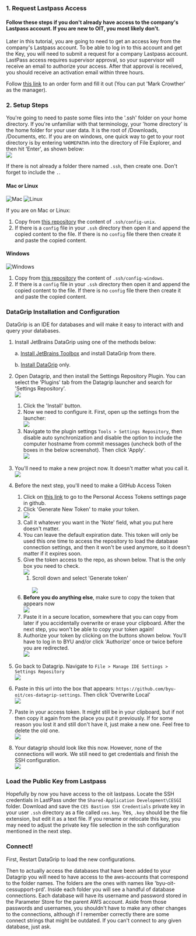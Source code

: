 ### 1. Request Lastpass Access
#### Follow these steps if you don't already have access to the company's Lastpass account. If you are new to OIT, you most likely don't.

Later in this tutorial, you are going to need to get an access key from the company's Lastpass account. To be able to log in to this account and get the Key, you will need to submit a request for a company Lastpass account. LastPass access requires supervisor approval, so your supervisor will receive an email to authorize your access. After that approval is received, you should receive an activation email within three hours.

Follow [this link](https://it.byu.edu/it?id=sc_cat_item&sys_id=021710700f3fc300f431db0be1050ead) to an order form and fill it out (You can put 'Mark Crowther' as the manager).

### 2. Setup Steps

You're going to need to paste some files into the '.ssh' folder on your home directory. If you're unfamiliar with that terminology, your 'home directory' is the home folder for your user data. It is the root of /Downloads, /Documents, etc. If you are on windows, one quick way to get to your root directory is by entering `%HOMEPATH%` into the directory of File Explorer, and then hit 'Enter', as shown below:
<br>![](./images/home-folder.png)

If there is not already a folder there named `.ssh`, then create one. Don't forget to include the `.`.


#### Mac or Linux

![Mac](./images/mac.png) ![Linux](./images/linux.png)

If you are on Mac or Linux:

1. Copy from [this repository](https://github.com/byu-oit/ces-bastions/tree/main/.ssh) the content of `.ssh/config-unix`.
3. If there is a `config` file in your `.ssh` directory then open it and
   append the copied content to the file. If there is no `config` file
   there then create it and paste the copied content.

#### Windows

![Windows](./images/windows.png)

1. Copy from [this repository](https://github.com/byu-oit/ces-bastions/tree/main/.ssh) the content of `.ssh/config-windows`.
2. If there is a `config` file in your `.ssh` directory then open it and
   append the copied content to the file. If there is no `config` file
   there then create it and paste the copied content.

### DataGrip Installation and Configuration

DataGrip is an IDE for databases and will make it easy to interact with
and query your databases.

1. Install JetBrains DataGrip using one of the methods below:

   a.
   [Install JetBrains Toolbox](https://www.jetbrains.com/toolbox-app/)
   and install DataGrip from there.

   b.
   [Install DataGrip](https://www.jetbrains.com/help/datagrip/installation-guide.html)
   only.


2. Open Datagrip, and then install the Settings Repository Plugin. You can select the 'Plugins' tab from the Datagrip launcher and search for 'Settings Repository'.
<br>![](./images/install-plugin.png)
   1. Click the 'Install' button. 
   2. Now we need to configure it. First, open up the settings from the launcher:
      <br>![](./images/step2-settings.png)
   3. Navigate to the plugin settings `Tools > Settings Repository`, then disable auto synchronization and disable the option to include the computer hostname from commit messages (uncheck both of the boxes in the below screenshot). Then click 'Apply'.
      <br>![](./images/settings-settings.png)
3. You'll need to make a new project now. It doesn't matter what you call it.
   <br>![](./images/new-project.png)
4. Before the next step, you'll need to make a GitHub Access Token
   1. Click on [this link](https://github.com/settings/tokens) to go to the Personal Access Tokens settings page in github.
   2. Click 'Generate New Token' to make your token.
   <br>![](./images/gen-new-token.png)
   3. Call it whatever you want in the 'Note' field, what you put here doesn't matter.
   4. You can leave the default expiration date. This token will only be used this one time to access the repository to load the database connection settings, and then it won't be used anymore, so it doesn't matter if it expires soon.
   5. Give the token access to the repo, as shown below. That is the only box you need to check.
      <br>![](./images/new-token.png)
      1. Scroll down and select 'Generate token'<br>
         <br>![](./images/generate.png)
   6. **Before you do anything else**, make sure to copy the token that appears now
      <br>![](./images/copy-token.png)
   7. Paste it in a secure location, somewhere that you can copy from later if you accidentally overwrite or erase your clipboard. After the next step, you won't be able to copy your token again!
   8. Authorize your token by clicking on the buttons shown below. You'll have to log in to BYU and/or click 'Authorize' once or twice before you are redirected.
   <br>![](./images/authorize-token.png)
5. Go back to Datagrip. Navigate to `File > Manage IDE Settings > Settings Repository`
   <br>![](./images/settings-repository-set.png)
6. Paste in this url into the box that appears: `https://github.com/byu-oit/ces-datagrip-settings`. Then click 'Overwrite Local'
<br>![](./images/paste-url.png)
7. Paste in your access token. It might still be in your clipboard, but if not then copy it again from the place you put it previously. If for some reason you lost it and still don't have it, just make a new one. Feel free to delete the old one.
<br>![](./images/paste-token.png)
8. Your datagrip should look like this now. However, none of the connections will work. We still need to get credentials and finish the SSH configuration.
<br>![](./images/loaded-dbs.png)

### Load the Public Key from Lastpass

Hopefully by now you have access to the oit lastpass. 
Locate the SSH credentials in LastPass under the `Shared-Application Development\CESGI` folder. Download and save the `CES Bastion SSH Credentials` private key in your user `.ssh` directory as a file called `ces.key`. Yes, `.key` should be the file extension, but edit it as a text file. If you rename or relocate this key, you may need to adjust the private key file selection in the ssh configuration mentioned in the next step.

### Connect!

First, Restart DataGrip to load the new configurations.

Then to actually access the databases that have been added to your Datagrip you will need to have access to the aws-accounts that correspond to the folder names. The folders are the ones with names like 'byu-oit-cessupport-prd'. Inside each folder you will see a handful of database connections. Each database will have its username and password stored in the Parameter Store for the parent AWS account. Aside from those passwords and usernames, you shouldn't have to make any other changes to the connections, although if I remember correctly there are some connect strings that might be outdated. If you can't connect to any given database, just ask.
